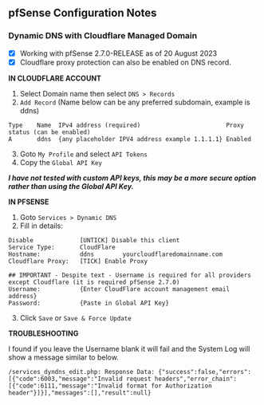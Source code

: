 ## pfSense Configuration Notes

### Dynamic DNS with Cloudflare Managed Domain

- [x] Working with pfSense 2.7.0-RELEASE as of 20 August 2023
- [x] Cloudflare proxy protection can also be enabled on DNS record.

**IN CLOUDFLARE ACCOUNT**

1. Select Domain name then select `DNS > Records`
2. `Add Record` (Name below can be any preferred subdomain, example is ddns)
```terminal
Type    Name  IPv4 address (required)                        Proxy status (can be enabled)  
A       ddns  {any placeholder IPV4 address example 1.1.1.1} Enabled
```
3. Goto `My Profile` and select `API Tokens`
4. Copy the `Global API Key`

***I have not tested with custom API keys, this may be a more secure option rather than using the Global API Key.***

**IN PFSENSE**

1. Goto `Services > Dynamic DNS`
2. Fill in details:
```terminal
Disable             [UNTICK] Disable this client
Service Type:       CloudFlare
Hostname:           ddns        yourcloudflaredomainname.com
Cloudflare Proxy:   [TICK] Enable Proxy

## IMPORTANT - Despite text - Username is required for all providers except Cloudflare (it is required pfSense 2.7.0)
Username:           {Enter CloudFlare account management email address}
Password:           {Paste in Global API Key} 
```
3. Click `Save` or `Save & Force Update`

**TROUBLESHOOTING**

I found if you leave the Username blank it will fail and the System Log will show a message similar to below. 

`/services_dyndns_edit.php: Response Data: {"success":false,"errors":[{"code":6003,"message":"Invalid request headers","error_chain":[{"code":6111,"message":"Invalid format for Authorization header"}]}],"messages":[],"result":null}`

